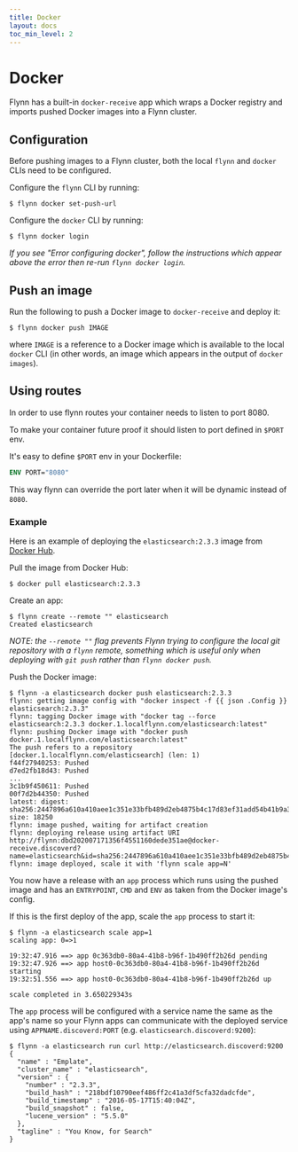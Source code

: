 ```yaml
---
title: Docker
layout: docs
toc_min_level: 2
---
```


# Docker

Flynn has a built-in `docker-receive` app which wraps a Docker registry and
imports pushed Docker images into a Flynn cluster.

## Configuration

Before pushing images to a Flynn cluster, both the local `flynn` and `docker`
CLIs need to be configured.

Configure the `flynn` CLI by running:

```
$ flynn docker set-push-url
```

Configure the `docker` CLI by running:

```
$ flynn docker login
```

_If you see "Error configuring docker", follow the instructions which appear
above the error then re-run `flynn docker login`._

## Push an image

Run the following to push a Docker image to `docker-receive` and deploy it:

```
$ flynn docker push IMAGE
```

where `IMAGE` is a reference to a Docker image which is available to the local
`docker` CLI (in other words, an image which appears in the output of `docker
images`).

## Using routes
In order to use flynn routes your container needs to listen to port 8080.

To make your container future proof it should listen to port defined in `$PORT` env.

It's easy to define `$PORT` env in your Dockerfile:

```Dockerfile
ENV PORT="8080"
```

This way flynn can override the port later when it will be dynamic instead of `8080`.

### Example

Here is an example of deploying the `elasticsearch:2.3.3` image from
[Docker Hub](https://hub.docker.com/_/elasticsearch/).

Pull the image from Docker Hub:

```
$ docker pull elasticsearch:2.3.3
```

Create an app:

```
$ flynn create --remote "" elasticsearch
Created elasticsearch
```

_NOTE: the `--remote ""` flag prevents Flynn trying to configure the local
git repository with a `flynn` remote, something which is useful only when
deploying with `git push` rather than `flynn docker push`._

Push the Docker image:

```
$ flynn -a elasticsearch docker push elasticsearch:2.3.3
flynn: getting image config with "docker inspect -f {{ json .Config }} elasticsearch:2.3.3"
flynn: tagging Docker image with "docker tag --force elasticsearch:2.3.3 docker.1.localflynn.com/elasticsearch:latest"
flynn: pushing Docker image with "docker push docker.1.localflynn.com/elasticsearch:latest"
The push refers to a repository [docker.1.localflynn.com/elasticsearch] (len: 1)
f44f27940253: Pushed
d7ed2fb18d43: Pushed
...
3c1b9f450611: Pushed
00f7d2b44350: Pushed
latest: digest: sha256:2447896a610a410aee1c351e33bfb489d2eb4875b4c17d83ef31add54b41b9a3 size: 18250
flynn: image pushed, waiting for artifact creation
flynn: deploying release using artifact URI http://flynn:dbd202007171356f4551160dede351ae@docker-receive.discoverd?name=elasticsearch&id=sha256:2447896a610a410aee1c351e33bfb489d2eb4875b4c17d83ef31add54b41b9a3
flynn: image deployed, scale it with 'flynn scale app=N'
```

You now have a release with an `app` process which runs using the pushed image
and has an `ENTRYPOINT`, `CMD` and `ENV` as taken from the Docker image's
config.

If this is the first deploy of the app, scale the `app` process to start it:

```
$ flynn -a elasticsearch scale app=1
scaling app: 0=>1

19:32:47.916 ==> app 0c363db0-80a4-41b8-b96f-1b490ff2b26d pending
19:32:47.926 ==> app host0-0c363db0-80a4-41b8-b96f-1b490ff2b26d starting
19:32:51.556 ==> app host0-0c363db0-80a4-41b8-b96f-1b490ff2b26d up

scale completed in 3.650229343s
```

The `app` process will be configured with a service name the same as the app's
name so your Flynn apps can communicate with the deployed service using
`APPNAME.discoverd:PORT` (e.g. `elasticsearch.discoverd:9200`):

```
$ flynn -a elasticsearch run curl http://elasticsearch.discoverd:9200
{
  "name" : "Emplate",
  "cluster_name" : "elasticsearch",
  "version" : {
    "number" : "2.3.3",
    "build_hash" : "218bdf10790eef486ff2c41a3df5cfa32dadcfde",
    "build_timestamp" : "2016-05-17T15:40:04Z",
    "build_snapshot" : false,
    "lucene_version" : "5.5.0"
  },
  "tagline" : "You Know, for Search"
}
```
